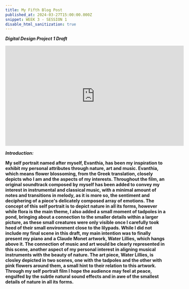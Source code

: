 ```yaml
---
title: My Fifth Blog Post
published_at: 2024-03-27T15:00:00.000Z
snippet: WEEK 3 - SESSION 1
disable_html_sanitization: true 
---
```



_**Digital Design Project 1 Draft**_

<iframe width="560" height="315" src="https://www.youtube.com/embed/9hdFbYizKbM?si=3ftJI-DUyox_0nYC" title="YouTube video player" frameborder="0" allow="accelerometer; autoplay; clipboard-write; encrypted-media; gyroscope; picture-in-picture; web-share" referrerpolicy="strict-origin-when-cross-origin" allowfullscreen></iframe>

_**Introduction:**_

**My self portrait named after myself, Evanthia, has been my inspiration to exhibit my personal attributes through nature, art and music. Evanthia, which means flower blossoming, from the Greek translation, closely depicts who I am and the aspects of my interests. Throughout the film, an original soundtrack composed by myself has been added to convey my interest in instrumental and classical music, with a minimal amount of notes and transitions in melody, as it is more so, the sentiment and deciphering of a piece's delicately composed array of emotions. The concept of this self portrait is to depict nature in all its forms, however while flora is the main theme, I also added a small moment of tadpoles in a pond, bringing about a connection to the smaller details within a larger picture, as these small creatures were only visible once I carefully took heed of their small environment close to the lilypads. While I did not include my final scene in this draft, my main intention was to finally present my piano and a Claude Monet artwork, Water Lillies, which hangs above it. The connection of music and art would be clearly represented in this scene, another aspect of my personal interest in aligning musical instruments with the beauty of nature. The art piece, Water Lillies, is closley depicted in two scenes, one with the tadpoles and the other with pink flowers around them, a small hint to their relation to this artwork. Through my self portrait film I hope the audience may feel at peace, engulfed by the subtle natural sound effects and in awe of the smallest details of nature in all its forms.**



<!-- # This is h1

## This is h2

_underline_

**bold** -->
